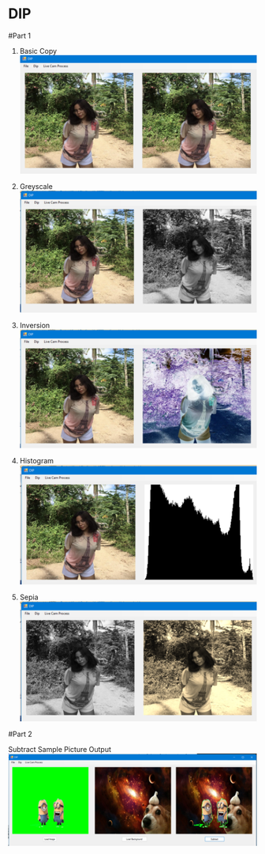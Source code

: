 # DIP

#Part 1

1. Basic Copy
![BasicCopy](https://github.com/kathlenprocorato/DIP/blob/main/Images/basic%20copy.png)

2. Greyscale
![Greyscale](https://github.com/kathlenprocorato/DIP/blob/main/Images/greyscale.png)

3. Inversion
![Inversion](https://github.com/kathlenprocorato/DIP/blob/main/Images/color%20inversion.png)

4. Histogram
![Histogram](https://github.com/kathlenprocorato/DIP/blob/main/Images/histogram.png)

5. Sepia
![Sepia](https://github.com/kathlenprocorato/DIP/blob/main/Images/sepia.png)

#Part 2

Subtract Sample Picture Output
![Subtract](https://github.com/kathlenprocorato/DIP/blob/main/Images/subtract.png)
